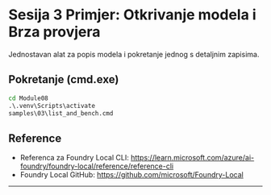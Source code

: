 <!--
CO_OP_TRANSLATOR_METADATA:
{
  "original_hash": "ed8edea2fc43898c2537130fb3ae6878",
  "translation_date": "2025-09-23T01:21:02+00:00",
  "source_file": "Module08/samples/03/README.md",
  "language_code": "hr"
}
-->
# Sesija 3 Primjer: Otkrivanje modela i Brza provjera

Jednostavan alat za popis modela i pokretanje jednog s detaljnim zapisima.

## Pokretanje (cmd.exe)
```cmd
cd Module08
.\.venv\Scripts\activate
samples\03\list_and_bench.cmd
```

## Reference
- Referenca za Foundry Local CLI: https://learn.microsoft.com/azure/ai-foundry/foundry-local/reference/reference-cli
- Foundry Local GitHub: https://github.com/microsoft/Foundry-Local

---

